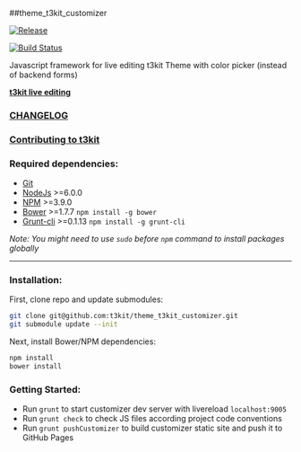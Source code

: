 ##theme_t3kit_customizer

[![Release](https://img.shields.io/github/release/t3kit/theme_t3kit_customizer.svg?style=flat-square)](https://github.com/t3kit/theme_t3kit_customizer/releases)

[![Build Status](https://travis-ci.org/t3kit/theme_t3kit_customizer.svg?branch=master)](https://travis-ci.org/t3kit/theme_t3kit_customizer)

Javascript framework for live editing t3kit Theme with color picker (instead of backend forms)

**[t3kit live editing](http://t3kit.github.io/theme_t3kit_customizer)**

### [CHANGELOG](https://github.com/t3kit/theme_t3kit_customizer/blob/master/CHANGELOG.md)
### [Contributing to t3kit](https://github.com/t3kit/t3kit/blob/master/CONTRIBUTING.md)

### Required dependencies:

- [Git](https://git-scm.com/)
- [NodeJs](http://nodejs.org/) >=6.0.0
- [NPM](https://github.com/npm/npm) >=3.9.0
- [Bower](http://bower.io/) >=1.7.7 `npm install -g bower`
- [Grunt-cli](http://gruntjs.com/) >=0.1.13 `npm install -g grunt-cli`

_Note: You might need to use `sudo` before `npm` command to install packages globally_
***

### Installation:

First, clone repo and update submodules:
```bash
git clone git@github.com:t3kit/theme_t3kit_customizer.git
git submodule update --init
```

Next, install Bower/NPM dependencies:

```bash
npm install
bower install
```

### Getting Started:

- Run `grunt` to start customizer dev server with livereload `localhost:9005`
- Run `grunt check` to check JS files according project code conventions
- Run `grunt pushCustomizer` to build customizer static site and push it to GitHub Pages
